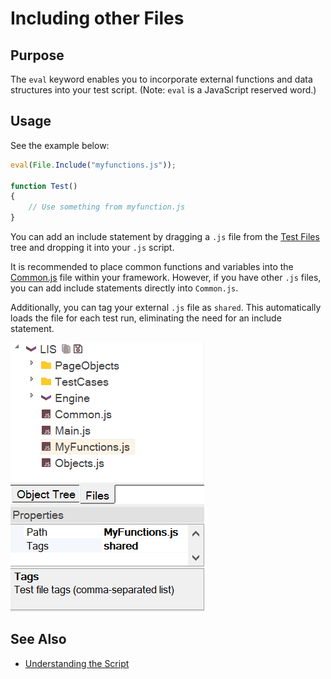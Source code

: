 # Including other Files

## Purpose

The `eval` keyword enables you to incorporate external functions and data structures into your test script. (Note: `eval` is a JavaScript reserved word.)

## Usage

See the example below:

```javascript
eval(File.Include("myfunctions.js"));

function Test()
{
    // Use something from myfunction.js
}
```

You can add an include statement by dragging a `.js` file from the [Test Files](test_files_dialog.md) tree and dropping it into your `.js` script.

It is recommended to place common functions and variables into the [Common.js](Frameworks/frameworks.md#managing-common-data) file within your framework. However, if you have other `.js` files, you can add include statements directly into `Common.js`.

Additionally, you can tag your external `.js` file as `shared`. This automatically loads the file for each test run, eliminating the need for an include statement.

![Tag as Shared](./img/including_other_files_tag_as_shared.png)

## See Also

- [Understanding the Script](understanding_the_script.md)